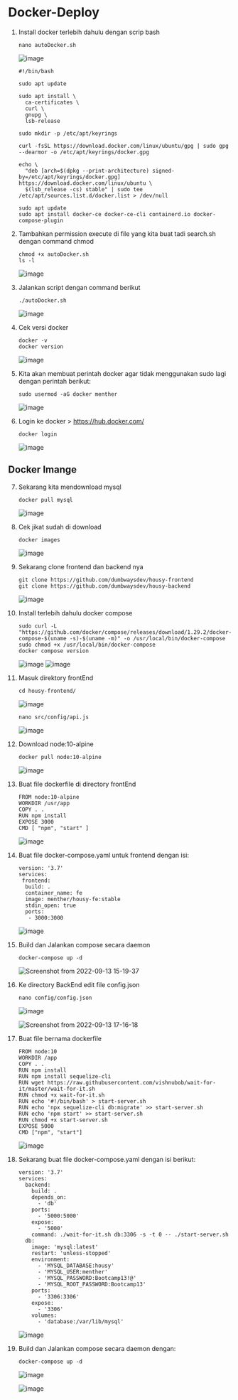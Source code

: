 # Docker-Deploy


1. Install docker terlebih dahulu dengan scrip bash

       nano autoDocker.sh
         
   ![image](https://user-images.githubusercontent.com/40049149/189819171-3692ccee-b0bf-4cfd-9cd0-0857b26e802f.png)
   
       #!/bin/bash

       sudo apt update

       sudo apt install \
         ca-certificates \
         curl \
         gnupg \
         lsb-release

       sudo mkdir -p /etc/apt/keyrings

       curl -fsSL https://download.docker.com/linux/ubuntu/gpg | sudo gpg --dearmor -o /etc/apt/keyrings/docker.gpg

       echo \
         "deb [arch=$(dpkg --print-architecture) signed-by=/etc/apt/keyrings/docker.gpg] https://download.docker.com/linux/ubuntu \
         $(lsb_release -cs) stable" | sudo tee /etc/apt/sources.list.d/docker.list > /dev/null

       sudo apt update
       sudo apt install docker-ce docker-ce-cli containerd.io docker-compose-plugin

2. Tambahkan permission execute di file yang kita buat tadi search.sh dengan command chmod

       chmod +x autoDocker.sh
       ls -l

   ![image](https://user-images.githubusercontent.com/40049149/189820014-51e4f4f9-00fb-48a2-8f3f-9f8018a6c802.png)

3. Jalankan script dengan command berikut

       ./autoDocker.sh

   ![image](https://user-images.githubusercontent.com/40049149/189820208-d1836bae-f59b-4f29-af60-3a18143bec25.png)

4. Cek versi docker

       docker -v
       docker version
    
   ![image](https://user-images.githubusercontent.com/40049149/189824694-9e9b74ee-2514-42c7-b37f-30dc2c249973.png)

5. Kita akan membuat perintah docker agar tidak menggunakan sudo lagi dengan perintah berikut:

       sudo usermod -aG docker menther

   ![image](https://user-images.githubusercontent.com/40049149/189825815-5672e9ee-2917-4049-871e-8fcf6eab13b4.png)

6. Login ke docker > https://hub.docker.com/

       docker login
       
   ![image](https://user-images.githubusercontent.com/40049149/189826505-55131e58-34d2-4efe-ac6f-2ded4edcb971.png)


## Docker Imange

7. Sekarang kita mendownload mysql

       docker pull mysql

   ![image](https://user-images.githubusercontent.com/40049149/189835008-2ac64f88-f140-4dad-8619-39d55c6e8ab8.png)

8. Cek jikat sudah di download

       docker images
   
   ![image](https://user-images.githubusercontent.com/40049149/189835147-aeb431d4-a195-45bb-aecf-4ab6105a3a09.png)

9. Sekarang clone frontend dan backend nya

       git clone https://github.com/dumbwaysdev/housy-frontend
       git clone https://github.com/dumbwaysdev/housy-backend

   ![image](https://user-images.githubusercontent.com/40049149/189836588-6aa889d4-0326-46c3-9526-20d14d7d947c.png)

10. Install terlebih dahulu docker compose

        sudo curl -L "https://github.com/docker/compose/releases/download/1.29.2/docker-compose-$(uname -s)-$(uname -m)" -o /usr/local/bin/docker-compose
        sudo chmod +x /usr/local/bin/docker-compose
        docker compose version

    ![image](https://user-images.githubusercontent.com/40049149/189837166-6e6e23df-de68-4422-af6f-469adcd2a1e1.png)
    ![image](https://user-images.githubusercontent.com/40049149/189837402-d2f8bcdd-e467-47ff-92f8-a78184210c1f.png)

11. Masuk direktory frontEnd 

        cd housy-frontend/
       
    ![image](https://user-images.githubusercontent.com/40049149/189842431-b6a3cf70-63e8-4a80-9a20-3023fac55032.png)

        nano src/config/api.js

    ![image](https://user-images.githubusercontent.com/40049149/189842149-c0472abc-ad02-475d-901b-3d4a55ac187e.png)

12. Download node:10-alpine

        docker pull node:10-alpine

    ![image](https://user-images.githubusercontent.com/40049149/189845376-b275329d-08d1-4bdd-8711-5c82f9514a67.png)

13. Buat file dockerfile di directory frontEnd

        FROM node:10-alpine
        WORKDIR /usr/app
        COPY . .
        RUN npm install
        EXPOSE 3000
        CMD [ "npm", "start" ]

    ![image](https://user-images.githubusercontent.com/40049149/189845897-d3541a0a-00d4-4b99-9af0-280f3f49f42c.png)

14. Buat file docker-compose.yaml untuk frontend dengan isi:

        version: '3.7'
        services:
         frontend:
          build: .
          container_name: fe
          image: menther/housy-fe:stable
          stdin_open: true
          ports:
           - 3000:3000

    ![image](https://user-images.githubusercontent.com/40049149/189848874-ed3b5a40-67c6-4057-ae00-e67789f8aa74.png)

15. Build dan Jalankan compose secara daemon

        docker-compose up -d
        
    ![Screenshot from 2022-09-13 15-19-37](https://user-images.githubusercontent.com/40049149/189850145-bd946097-bcba-4180-bf08-d8da1a09bf6f.png)

16. Ke directory BackEnd edit file config.json

        nano config/config.json

    ![image](https://user-images.githubusercontent.com/40049149/189876567-47a53386-b071-4d77-8a06-c1f8f212925e.png)

    ![Screenshot from 2022-09-13 17-16-18](https://user-images.githubusercontent.com/40049149/189876748-f43a4018-7927-46cc-b8e0-e6397c63a3a8.png)

17. Buat file bernama dockerfile

        FROM node:10
        WORKDIR /app
        COPY . .
        RUN npm install
        RUN npm install sequelize-cli
        RUN wget https://raw.githubusercontent.com/vishnubob/wait-for-it/master/wait-for-it.sh
        RUN chmod +x wait-for-it.sh
        RUN echo '#!/bin/bash' > start-server.sh
        RUN echo 'npx sequelize-cli db:migrate' >> start-server.sh
        RUN echo 'npm start' >> start-server.sh
        RUN chmod +x start-server.sh
        EXPOSE 5000
        CMD ["npm", "start"]

    ![image](https://user-images.githubusercontent.com/40049149/189877412-13f0efc7-2962-448b-96a5-7978460e3b12.png)

18. Sekarang buat file docker-compose.yaml dengan isi berikut:


        version: '3.7'
        services:
          backend:
            build: .
            depends_on:
              - 'db'
            ports:
              - '5000:5000'
            expose:
              - '5000'
            command: ./wait-for-it.sh db:3306 -s -t 0 -- ./start-server.sh
          db:
            image: 'mysql:latest'
            restart: 'unless-stopped'
            environment:
              - 'MYSQL_DATABASE:housy'
              - 'MYSQL_USER:menther'
              - 'MYSQL_PASSWORD:Bootcamp13!@'
              - 'MYSQL_ROOT_PASSWORD:Bootcamp13'
            ports:
              - '3306:3306'
            expose:
              - '3306'
            volumes:
              - 'database:/var/lib/mysql'


    ![image](https://user-images.githubusercontent.com/40049149/189880454-40242e97-010a-42db-8a06-9c73bb436da1.png)

19. Build dan Jalankan compose secara daemon dengan:

        docker-compose up -d

    ![image](https://user-images.githubusercontent.com/40049149/189887940-52c598af-3787-4c8a-a1d6-80d0725a4557.png)

    ![image](https://user-images.githubusercontent.com/40049149/189888556-5a1e832f-efdf-42fe-a40b-91ffb06ad18d.png)






